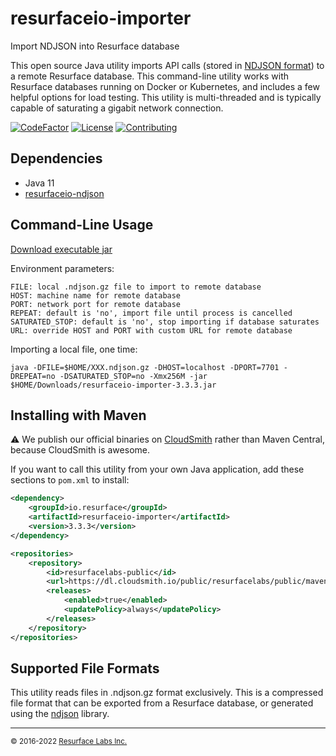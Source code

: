 # resurfaceio-importer
Import NDJSON into Resurface database

This open source Java utility imports API calls (stored in [NDJSON format](https://resurface.io/json.html)) to
a remote Resurface database. This command-line utility works with Resurface databases running on Docker or Kubernetes,
and includes a few helpful options for load testing. This utility is multi-threaded and is typically capable of
saturating a gigabit network connection.

[![CodeFactor](https://www.codefactor.io/repository/github/resurfaceio/importer/badge)](https://www.codefactor.io/repository/github/resurfaceio/importer)
[![License](https://img.shields.io/github/license/resurfaceio/importer)](https://github.com/resurfaceio/importer/blob/v3.3.x/LICENSE)
[![Contributing](https://img.shields.io/badge/contributions-welcome-green.svg)](https://github.com/resurfaceio/importer/blob/v3.3.x/CONTRIBUTING.md)

## Dependencies

* Java 11
* [resurfaceio-ndjson](https://github.com/resurfaceio/ndjson)

## Command-Line Usage

[Download executable jar](https://dl.cloudsmith.io/public/resurfacelabs/public/maven/io/resurface/resurfaceio-importer/3.3.3/resurfaceio-importer-3.3.3.jar)

Environment parameters:
```
FILE: local .ndjson.gz file to import to remote database
HOST: machine name for remote database
PORT: network port for remote database
REPEAT: default is 'no', import file until process is cancelled
SATURATED_STOP: default is 'no', stop importing if database saturates
URL: override HOST and PORT with custom URL for remote database
```

Importing a local file, one time:
```
java -DFILE=$HOME/XXX.ndjson.gz -DHOST=localhost -DPORT=7701 -DREPEAT=no -DSATURATED_STOP=no -Xmx256M -jar $HOME/Downloads/resurfaceio-importer-3.3.3.jar
```

## Installing with Maven

⚠️ We publish our official binaries on [CloudSmith](https://cloudsmith.com) rather than Maven Central, because CloudSmith
is awesome.

If you want to call this utility from your own Java application, add these sections to `pom.xml` to install:

```xml
<dependency>
    <groupId>io.resurface</groupId>
    <artifactId>resurfaceio-importer</artifactId>
    <version>3.3.3</version>
</dependency>
```

```xml
<repositories>
    <repository>
        <id>resurfacelabs-public</id>
        <url>https://dl.cloudsmith.io/public/resurfacelabs/public/maven/</url>
        <releases>
            <enabled>true</enabled>
            <updatePolicy>always</updatePolicy>
        </releases>
    </repository>
</repositories>
```

## Supported File Formats

This utility reads files in .ndjson.gz format exclusively. This is a compressed file format that can be exported from a
Resurface database, or generated using the [ndjson](https://github.com/resurfaceio/ndjson) library.

---
<small>&copy; 2016-2022 <a href="https://resurface.io">Resurface Labs Inc.</a></small>
